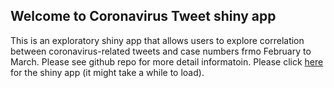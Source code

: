 ## Welcome to Coronavirus Tweet shiny app

This is an exploratory shiny app that allows users to explore correlation between coronavirus-related tweets and case numbers frmo February to March. Please see github repo for more detail informatoin. Please click [here](https://hannahwang.shinyapps.io/CoronavirusTweet/) for the shiny app (it might take a while to load).  
